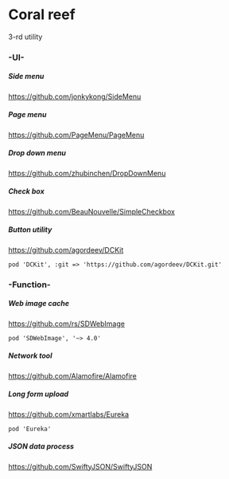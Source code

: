  
# Coral reef 

3-rd utility


### -UI-

##### Side menu 
https://github.com/jonkykong/SideMenu
##### Page menu
https://github.com/PageMenu/PageMenu
##### Drop down menu
https://github.com/zhubinchen/DropDownMenu
##### Check box
https://github.com/BeauNouvelle/SimpleCheckbox
##### Button utility
https://github.com/agordeev/DCKit

	pod 'DCKit', :git => 'https://github.com/agordeev/DCKit.git'

### -Function-
##### Web image cache
https://github.com/rs/SDWebImage

	pod 'SDWebImage', '~> 4.0'
	
##### Network tool
https://github.com/Alamofire/Alamofire
##### Long form upload
https://github.com/xmartlabs/Eureka

	pod 'Eureka'
	
##### JSON data process
https://github.com/SwiftyJSON/SwiftyJSON





